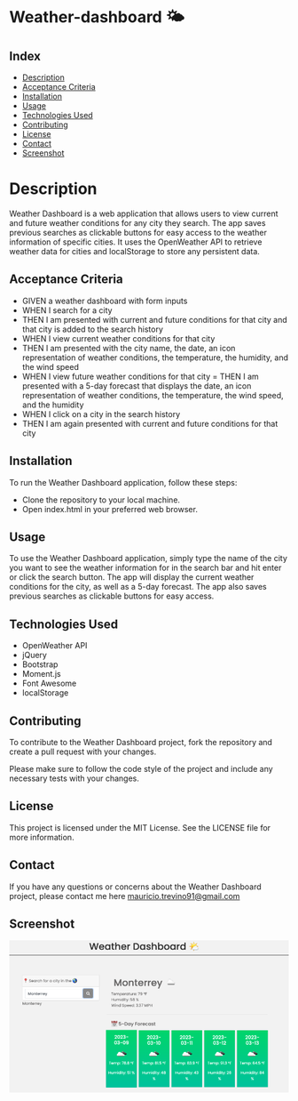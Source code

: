 # Weather-dashboard 🌤️

## Index  
- [Description](#description)
- [Acceptance Criteria](#acceptance-criteria)
- [Installation](#installation)
- [Usage](#usage)
- [Technologies Used](#technologies-used)
- [Contributing](#contributing)
- [License](#license)
- [Contact](#contact)
- [Screenshot](#screenshot)

# Description
Weather Dashboard is a web application that allows users to view current and future weather conditions for any city they search. The app saves previous searches as clickable buttons for easy access to the weather information of specific cities. It uses the OpenWeather API to retrieve weather data for cities and localStorage to store any persistent data.

## Acceptance Criteria
- GIVEN a weather dashboard with form inputs
- WHEN I search for a city
- THEN I am presented with current and future conditions for that city and that city is added to the search history
- WHEN I view current weather conditions for that city
- THEN I am presented with the city name, the date, an icon representation of weather conditions, the temperature, the humidity, and the wind speed
- WHEN I view future weather conditions for that city
= THEN I am presented with a 5-day forecast that displays the date, an icon representation of weather conditions, the temperature, the wind speed, and the humidity
- WHEN I click on a city in the search history
- THEN I am again presented with current and future conditions for that city


## Installation
To run the Weather Dashboard application, follow these steps:

- Clone the repository to your local machine.
- Open index.html in your preferred web browser.

## Usage
To use the Weather Dashboard application, simply type the name of the city you want to see the weather information for in the search bar and hit enter or click the search button. The app will display the current weather conditions for the city, as well as a 5-day forecast. The app also saves previous searches as clickable buttons for easy access.

## Technologies Used
- OpenWeather API
- jQuery
- Bootstrap
- Moment.js
- Font Awesome
- localStorage

## Contributing
To contribute to the Weather Dashboard project, fork the repository and create a pull request with your changes. 

Please make sure to follow the code style of the project and include any necessary tests with your changes.

## License
This project is licensed under the MIT License. See the LICENSE file for more information.

## Contact
If you have any questions or concerns about the Weather Dashboard project, please contact me here mauricio.trevino91@gmail.com

## Screenshot

![FrontEnd](./assets/SS-WD.png)
